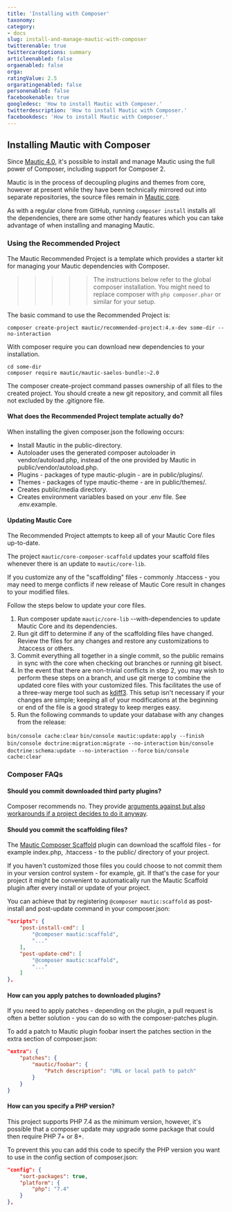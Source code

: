```yaml
---
title: 'Installing with Composer'
taxonomy:
category:
- docs
slug: install-and-manage-mautic-with-composer
twitterenable: true
twittercardoptions: summary
articleenabled: false
orgaenabled: false
orga:
ratingValue: 2.5
orgaratingenabled: false
personenabled: false
facebookenable: true
googledesc: 'How to install Mautic with Composer.'
twitterdescription: 'How to install Mautic with Composer.'
facebookdesc: 'How to install Mautic with Composer.'
---
```

## Installing Mautic with Composer

Since [Mautic 4.0][mautic-4], it's possible to install and manage Mautic using the full power of Composer, including support for Composer 2.

Mautic is in the process of decoupling plugins and themes from core, however at present while they have been technically mirrored out into separate repositories, the source files remain in [Mautic core][mautic-core]. 

As with a regular clone from GitHub, running `composer install` installs all the dependencies, there are some other handy features which you can take advantage of when installing and managing Mautic.

### Using the Recommended Project

The Mautic Recommended Project is a template which provides a starter kit for managing your Mautic dependencies with Composer.

>>>>> The instructions below refer to the global composer installation. You might need to replace composer with `php composer.phar` or similar for your setup.

The basic command to use the Recommended Project is:
    
    composer create-project mautic/recommended-project:4.x-dev some-dir --no-interaction

With composer require you can download new dependencies to your installation.

    cd some-dir
    composer require mautic/mautic-saelos-bundle:~2.0

The composer create-project command passes ownership of all files to the created project. You should create a new git repository, and commit all files not excluded by the .gitignore file.

#### What does the Recommended Project template actually do?

When installing the given composer.json the following occurs:

* Install Mautic in the public-directory.
* Autoloader uses the generated composer autoloader in vendor/autoload.php, instead of the one provided by Mautic in public/vendor/autoload.php.
* Plugins - packages of type mautic-plugin - are in public/plugins/.
* Themes - packages of type mautic-theme - are in public/themes/.
* Creates public/media directory.
* Creates environment variables based on your .env file. See .env.example.

#### Updating Mautic Core

The Recommended Project attempts to keep all of your Mautic Core files up-to-date.

The project `mautic/core-composer-scaffold` updates your scaffold files whenever there is an update to `mautic/core-lib`. 

If you customize any of the "scaffolding" files - commonly .htaccess - you may need to merge conflicts if new release of Mautic Core result in changes to your modified files.

Follow the steps below to update your core files.

1. Run composer update `mautic/core-lib` --with-dependencies to update Mautic Core and its dependencies.
2. Run git diff to determine if any of the scaffolding files have changed. Review the files for any changes and restore any customizations to .htaccess or others.
3. Commit everything all together in a single commit, so the public remains in sync with the core when checking out branches or running git bisect.
4. In the event that there are non-trivial conflicts in step 2, you may wish to perform these steps on a branch, and use git merge to combine the updated core files with your customized files. This facilitates the use of a three-way merge tool such as [kdiff3][kdiff3]. This setup isn't necessary if your changes are simple; keeping all of your modifications at the beginning or end of the file is a good strategy to keep merges easy.
5. Run the following commands to update your database with any changes from the release:

`bin/console cache:clear`
`bin/console mautic:update:apply --finish`
`bin/console doctrine:migration:migrate --no-interaction`
`bin/console doctrine:schema:update --no-interaction --force`
`bin/console cache:clear`

### Composer FAQs

#### Should you commit downloaded third party plugins?
Composer recommends no. They provide [arguments against but also workarounds if a project decides to do it anyway][composer-workarounds].

#### Should you commit the scaffolding files?
The [Mautic Composer Scaffold][scaffold-plugin] plugin can download the scaffold files - for example index.php, .htaccess - to the public/ directory of your project. 

If you haven't customized those files you could choose to not commit them in your version control system - for example, git. If that's the case for your project it might be convenient to automatically run the Mautic Scaffold plugin after every install or update of your project. 

You can achieve that by registering `@composer mautic:scaffold` as post-install and post-update command in your composer.json:

```json
"scripts": {
    "post-install-cmd": [
        "@composer mautic:scaffold",
        "..."
    ],
    "post-update-cmd": [
        "@composer mautic:scaffold",
        "..."
    ]
},
```

#### How can you apply patches to downloaded plugins?
If you need to apply patches - depending on the plugin, a pull request is often a better solution - you can do so with the composer-patches plugin.

To add a patch to Mautic plugin foobar insert the patches section in the extra section of composer.json:

```json
"extra": {
    "patches": {
        "mautic/foobar": {
            "Patch description": "URL or local path to patch"
        }
    }
}
```

#### How can you specify a PHP version?
This project supports PHP 7.4 as the minimum version, however, it's possible that a composer update may upgrade some package that could then require PHP 7+ or 8+.

To prevent this you can add this code to specify the PHP version you want to use in the config section of composer.json:
```json
"config": {
    "sort-packages": true,
    "platform": {
        "php": "7.4"
    }
},
```


[mautic-4]: <https://github.com/mautic/mautic/releases/tag/4.0>
[mautic-core]: <https://github.com/mautic/mautic>
[kdiff3]: <http://www.gitshah.com/2010/12/how-to-setup-kdiff-as-diff-tool-for-git.html>
[composer-workarounds]: <https://getcomposer.org/doc/faqs/should-i-commit-the-dependencies-in-my-vendor-directory.md>
[scaffold-plugin]: <https://github.com/mautic/core-composer-scaffold>
